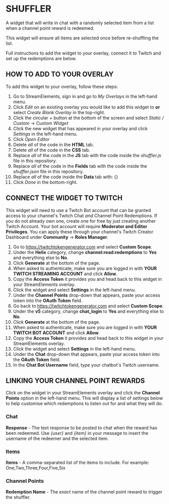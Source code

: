# SHUFFLER
A widget that will write in chat with a randomly selected item from a list when a channel point reward is redeemed.

This widget will ensure all items are selected once before re-shuffling the list.

Full instructions to add the widget to your overlay, connect it to Twitch and set up the redemptions are below.

## HOW TO ADD TO YOUR OVERLAY
To add this widget to your overlay, follow these steps:

1. Go to StreamElements, sign in and go to *My Overlays* in the left-hand menu.
2. Click *Edit* on an existing overlay you would like to add this widget to **or** select *Create Blank Overlay* in the top-right.
3. Click the circular *+* button at the bottom of the screen and select *Static / Custom* -> *Custom Widget*
4. Click the new widget that has appeared in your overlay and click *Settings* in the left-hand menu.
5. Click *Open Editor*
6. Delete *all* of the code in the **HTML** tab.
7. Delete *all* of the code in the **CSS** tab.
8. Replace *all* of the code in the **JS** tab with the code inside the *shuffler.js* file in this repository.
9. Replace *all* of the code in the **Fields** tab with the code inside the *shuffler.json* file in this repository.
10. Replace *all* of the code inside the **Data** tab with: {}
11. Click *Done* in the bottom-right.

## CONNECT THE WIDGET TO TWITCH
This widget will need to use a Twitch Bot account that can be granted access to your channel's Twitch Chat *and* Channel Point Redemptions. If you do not already own one, create one for free by just creating another Twitch Account. Your bot account will require **Moderator and Editor Privileges**. You can apply these through your channel's Twitch Creator Dashboard under **Community** -> **Roles Manager**.

1. Go to https://twitchtokengenerator.com and select **Custom Scope**.
2. Under the **Helix** category, change **channel:read:redemptions** to **Yes** and everything else to **No**.
3. Click **Generate** at the bottom of the page.
4. When asked to authenticate, make sure you are logged in with **YOUR TWITCH STREAMING ACCOUNT** and click **Allow**.
5. Copy the **Access Token** it provides you and head back to this widget in your StreamElements overlay.
6. Click the widget and select **Settings** in the left-hand menu.
7. Under the **Channel Points** drop-down that appears, paste your access token into the **OAuth Token** field.
8. Go back to https://twitchtokengenerator.com and select **Custom Scope**.
9. Under the **v5** category, change **chat_login** to **Yes** and everything else to **No**.
10. Click **Generate** at the bottom of the page.
11. When asked to authenticate, make sure you are logged in with **YOUR TWITCH BOT ACCOUNT** and click **Allow**.
12. Copy the **Access Token** it provides and head back to this widget in your StreamElements overlay.
13. Click the widget and select **Settings** in the left-hand menu.
14. Under the **Chat** drop-down that appears, paste your access token into the **OAuth Token** field.
15. In the **Chat Bot Username** field, type your chatbot's Twitch username.

## LINKING YOUR CHANNEL POINT REWARDS
Click on the widget in your StreamElements overlay and click the **Channel Points** option in the left-hand menu. This will display a list of settings below to help customise which redemptions to listen out for and what they will do.

### Chat
**Response** - The text response to be posted to chat when the reward has been redeemed. Use *{user}* and *{item}* in your message to insert the username of the redeemer and the selected item.

### Items

**Items** - A comma-separated list of the items to include. For example: One,Two,Three,Four,Five,Six

### Channel Points

**Redemption Name** - The *exact* name of the channel point reward to trigger the shuffler.

